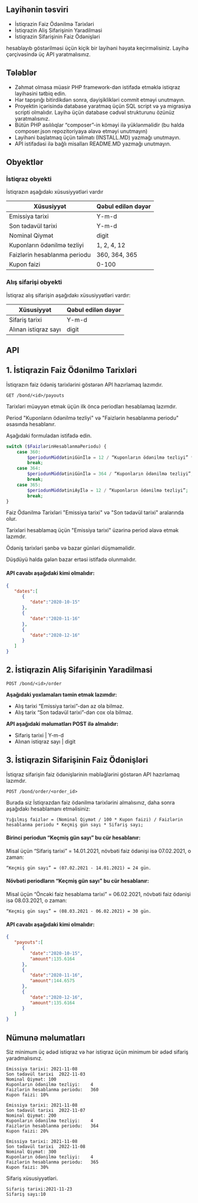 ## Layihənin təsviri

- İstiqrazin Faiz Ödənilmə Tarixləri
- İstiqrazin Aliş Sifarişinin Yaradilmasi
- İstiqrazin Sifarişinin Faiz Ödənişləri

hesablayıb göstərilməsi üçün kiçik bir layihəni həyata keçirməlisiniz. 
Layihə çərçivəsində üç API yaratmalısınız.

## Tələblər
- Zəhmət olmasa müasir PHP framework-dən istifadə etməklə istiqraz layihəsini tətbiq edin.
- Hər tapşırığı bitirdikdən sonra, dəyişiklikləri commit etməyi unutmayın.
- Proyektin içərisində database yaratmaq üçün SQL script və ya migrasiya scripti olmalıdır. Layihə üçün database cədvəl strukturunu özünüz yaratmalısınız.
- Bütün PHP asılılıqlar “composer”-in köməyi ilə yüklənməlidir (bu halda composer.json repozitoriyaya əlavə etməyi unutmayın)
- Layihəni başlatmaq üçün təlimatı (INSTALL.MD) yazmağı unutmayın.
- API istifadəsi ilə bağlı misalları README.MD yazmağı unutmayın.


## Obyektlər
### İstiqraz obyekti
İstiqrazın aşağıdakı xüsusiyyətləri vardır

Xüsusiyyət | Qəbul edilən dəyər
-- | --
Emissiya tarixi | Y-m-d
Son tədavül tarixi | Y-m-d
Nominal Qiymət | digit
Kuponların ödənilmə tezliyi | 1, 2, 4, 12
Faizlərin hesablanma periodu | 360, 364, 365
Kupon faizi | 0-100

### Alış sifarişi obyekti
İstiqraz alış sifarişin aşağıdakı xüsusiyyətləri vardır: 

Xüsusiyyət | Qəbul edilən dəyər
-- | --
Sifariş tarixi | Y-m-d
Alınan istiqraz sayı | digit

## API
 
## 1. İstiqrazin Faiz Ödənilmə Tarixləri
İstiqrazın faiz ödəniş tarixlərini göstərən API hazırlamaq lazımdır.

`GET /bond/<id>/payouts`

Tarixləri müəyyən etmək üçün ilk öncə periodları hesablamaq lazımdır.

Period "Kuponların ödənilmə tezliyi" və "Faizlərin hesablanma periodu" əsasında hesablanır.

Aşağıdaki formuladan istifadə edin.

```php
switch ($FaizlərinHesablanmaPeriodu) {
    case 360:
        $periodunMüddətiniGünİlə = 12 / “Kuponların ödənilmə tezliyi” * 30;
        break;
    case 364:
        $periodunMüddətiniGünİlə = 364 / “Kuponların ödənilmə tezliyi”;
        break;
    case 365:
        $periodunMüddətiniAyİlə = 12 / “Kuponların ödənilmə tezliyi”;
        break;
}
```
Faiz Ödənilmə Tarixləri "Emissiya tarixi" və "Son tədavül tarixi" aralarında olur.

Tarixləri hesablamaq üçün "Emissiya tarixi" üzərinə period əlavə etmək lazımdır. 

Ödəniş tarixləri şənbə və bazar günləri düşməməlidir. 

Düşdüyü halda gələn bazar ertəsi istifadə olunmalıdır.


#### API cavabı aşağıdaki kimi olmalıdır:
```json
{
   "dates":[
      {
         "date":"2020-10-15"
      },
      {
         "date":"2020-11-16"
      },
      {
         "date":"2020-12-16"
      }
   ]
}
```

## 2. İstiqrazin Aliş Sifarişinin Yaradilmasi

`POST /bond/<id>/order`

**Aşağıdaki yoxlamaları təmin etmək lazımdır:**
- Alış tarixi “Emissiya tarixi”-dən  az ola bilməz.
- Alış tarix “Son tədavül tarixi”-dən cox ola bilməz.

**API aşağıdaki məlumatları POST ilə almalıdır:**
- Sifariş tarixi | Y-m-d
- Alınan istiqraz sayı | digit


## 3. İstiqrazin Sifarişinin Faiz Ödənişləri
İstiqraz sifarişin faiz ödənişlərinin məbləğlərini göstərən API hazırlamaq lazımdır.

`POST /bond/order/<order_id>`

Burada siz İstiqrazdan faiz ödənilmə tarixlərini almalısınız, daha sonra aşağıdakı hesablamanı etməlisiniz: 

`Yığılmış faizlər = (Nominal Qiymət / 100 * Kupon faizi) / Faizlərin hesablanma periodu * Keçmiş gün sayı * Sifariş sayı;`


#### Birinci periodun “Keçmiş gün sayı”  bu cür hesablanır:

Misal üçün “Sifariş tarixi”  = 14.01.2021, növbəti faiz ödənişi isə 07.02.2021, o zaman:

`“Keçmiş gün sayı” = (07.02.2021 - 14.01.2021) = 24 gün.`

#### Növbəti periodların  “Keçmiş gün sayı” bu cür hesablanır:

Misal üçün “Öncəki faiz hesablama tarixi”  = 06.02.2021, növbəti faiz ödənişi isə 08.03.2021, o zaman:

`“Keçmiş gün sayı” = (08.03.2021 - 06.02.2021) = 30 gün.`

#### API cavabı aşağıdaki kimi olmalıdır:
```json
{
   "payouts":[
      {
         "date":"2020-10-15",
         "amount":135.6164
      },
      {
         "date":"2020-11-16",
         "amount":144.6575
      },
      {
         "date":"2020-12-16",
         "amount":135.6164
      }
   ]
}
```

## Nümunə məlumatları

Siz minimum üç ədəd istiqraz və hər istiqraz üçün minimum bir ədəd sifariş yaradmalısınız.

```
Emissiya tarixi: 2021-11-08
Son tədavül tarixi	2022-11-03
Nominal Qiymət: 100
Kuponların ödənilmə tezliyi:	4
Faizlərin hesablanma periodu:	360
Kupon faizi: 10%
```

```
Emissiya tarixi: 2021-11-08
Son tədavül tarixi	2022-11-07
Nominal Qiymət: 200
Kuponların ödənilmə tezliyi:	4
Faizlərin hesablanma periodu:	364
Kupon faizi: 20%
```

```
Emissiya tarixi: 2021-11-08
Son tədavül tarixi	2022-11-08
Nominal Qiymət: 300
Kuponların ödənilmə tezliyi:	4
Faizlərin hesablanma periodu:	365
Kupon faizi: 30%
```

Sifariş xüsusiyyətləri.
```
Sifariş tarixi:2021-11-23
Sifariş sayı:10
```


